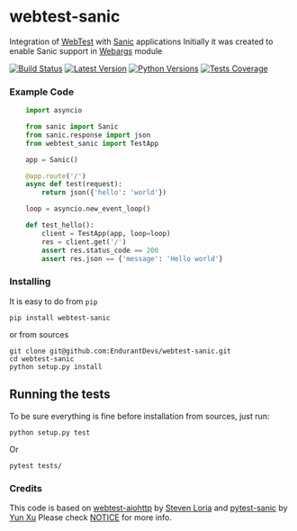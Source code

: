 # webtest-sanic
Integration of [WebTest](https://github.com/Pylons/webtest) with [Sanic](https://github.com/huge-success/sanic) applications
Initially it was created to enable Sanic support in [Webargs](https://github.com/sloria/webargs) module

[![Build Status](https://img.shields.io/travis/EndurantDevs/webtest-sanic.svg?logo=travis)](https://app.travis-ci.com/EndurantDevs/webtest-sanic) [![Latest Version](https://pypip.in/version/webtest-sanic/badge.svg)](https://pypi.python.org/pypi/webtest-sanic/) [![Python Versions](https://img.shields.io/pypi/pyversions/webtest-sanic.svg)](https://github.com/EndurantDevs/webtest-sanic/blob/master/setup.py) [![Tests Coverage](https://img.shields.io/codecov/c/github/EndurantDevs/webtest-sanic/master.svg)](https://codecov.io/gh/EndurantDevs/webtest-sanic)

### Example Code ###

```python
    import asyncio

    from sanic import Sanic
    from sanic.response import json
    from webtest_sanic import TestApp

    app = Sanic()

    @app.route('/')
    async def test(request):
        return json({'hello': 'world'})

    loop = asyncio.new_event_loop()

    def test_hello():
        client = TestApp(app, loop=loop)
        res = client.get('/')
        assert res.status_code == 200
        assert res.json == {'message': 'Hello world'}
```


### Installing

It is easy to do from `pip`

```
pip install webtest-sanic
```

or from sources

```
git clone git@github.com:EndurantDevs/webtest-sanic.git
cd webtest-sanic
python setup.py install
```

## Running the tests

To be sure everything is fine before installation from sources, just run:
```
python setup.py test
```
Or
```
pytest tests/
```

### Credits ###

This code is based on [webtest-aiohttp](https://github.com/sloria/webtest-aiohttp) by [Steven Loria](https://github.com/sloria) and [pytest-sanic](https://github.com/yunstanford/pytest-sanic) by [Yun Xu](https://github.com/yunstanford)
Please check [NOTICE](NOTICE.md) for more info.
